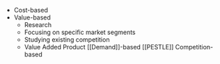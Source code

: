 - Cost-based
- Value-based
	- Research
	- Focusing on specific market segments
	- Studying existing competition
	- Value Added Product
[[Demand]]-based
	[[PESTLE]]
Competition-based
